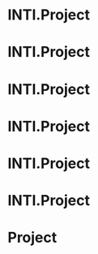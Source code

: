 # INTI.Project
# INTI.Project
# INTI.Project
# INTI.Project
# INTI.Project
# INTI.Project
# Project
